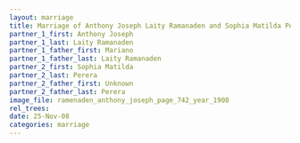 ```yaml
---
layout: marriage
title: Marriage of Anthony Joseph Laity Ramanaden and Sophia Matilda Perera
partner_1_first: Anthony Joseph
partner_1_last: Laity Ramanaden
partner_1_father_first: Mariano
partner_1_father_last: Laity Ramanaden
partner_2_first: Sophia Matilda
partner_2_last: Perera
partner_2_father_first: Unknown
partner_2_father_last: Perera
image_file: ramenaden_anthony_joseph_page_742_year_1908
rel_trees:
date: 25-Nov-08
categories: marriage
---
```


